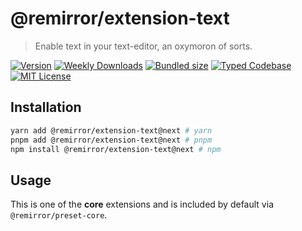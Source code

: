 # @remirror/extension-text

> Enable text in your text-editor, an oxymoron of sorts.

[![Version][version]][npm] [![Weekly Downloads][downloads-badge]][npm] [![Bundled size][size-badge]][size] [![Typed Codebase][typescript]](#) [![MIT License][license]](#)

[version]: https://flat.badgen.net/npm/v/@remirror/extension-text/next
[npm]: https://npmjs.com/package/@remirror/extension-text/v/next
[license]: https://flat.badgen.net/badge/license/MIT/purple
[size]: https://bundlephobia.com/result?p=@remirror/extension-text@next
[size-badge]: https://flat.badgen.net/bundlephobia/minzip/@remirror/extension-text
[typescript]: https://flat.badgen.net/badge/icon/TypeScript?icon=typescript&label
[downloads-badge]: https://badgen.net/npm/dw/@remirror/extension-text/red?icon=npm

## Installation

```bash
yarn add @remirror/extension-text@next # yarn
pnpm add @remirror/extension-text@next # pnpm
npm install @remirror/extension-text@next # npm
```

## Usage

This is one of the **core** extensions and is included by default via `@remirror/preset-core`.
